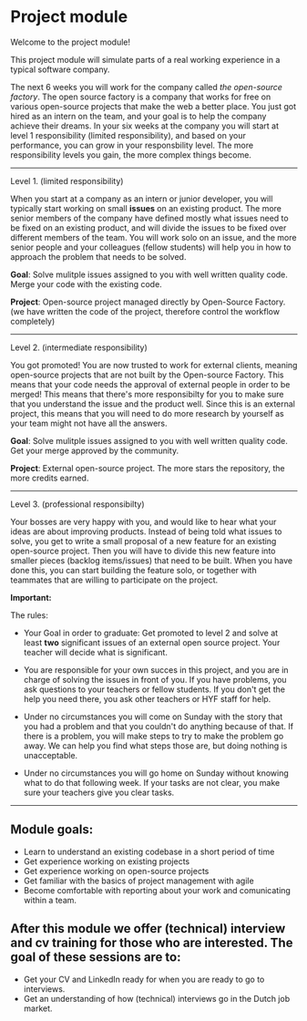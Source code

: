 # Project module

Welcome to the project module! 

This project module will simulate parts of a real working experience in a typical software company. 

The next 6 weeks you will work for the company called *the open-source factory*. The open source factory is a company that works for free on various open-source projects that make the web a better place. You just got hired as an intern on the team, and your goal is to help the company achieve their dreams. In your six weeks at the company you will start at level 1 responsibility (limited responsibility), and based on your performance, you can grow in your responsbility level. The more responsibility levels you gain, the more complex things become. 

***

Level 1. (limited responsibility)

When you start at a company as an intern or junior developer, you will typically start working on small **issues** on an existing product. The more senior members of the company have defined mostly what issues need to be fixed on an existing product, and will divide the issues to be fixed over different members of the team. You will work solo on an issue, and the more senior people and your colleagues (fellow students) will help you in how to approach the problem that needs to be solved. 

**Goal**: Solve mulitple issues assigned to you with well written quality code. Merge your code with the existing code. 

**Project**: Open-source project managed directly by Open-Source Factory. (we have written the code of the project, therefore control the workflow completely)

***

Level 2. (intermediate responsibility) 

You got promoted! You are now trusted to work for external clients, meaning open-source projects that are not built by the Open-source Factory. This means that your code needs the approval of external people in order to be merged! This means that there's more responsibilty for you to make sure that you understand the issue and the product well. Since this is an external project, this means that you will need to do more research by yourself as your team might not have all the answers. 

**Goal**: Solve mulitple issues assigned to you with well written quality code. Get your merge approved by the community. 

**Project**: External open-source project. The more stars the repository, the more credits earned. 

***

Level 3. (professional responsibilty)

Your bosses are very happy with you, and would like to hear what your ideas are about improving products. Instead of being told what issues to solve, you get to write a small proposal of a new feature for an existing open-source project. Then you will have to divide this new feature into smaller pieces (backlog items/issues) that need to be built. When you have done this, you can start building the feature solo, or together with teammates that are willing to participate on the project. 

**Important:**

The rules:

* Your Goal in order to graduate: Get promoted to level 2 and solve at least **two** significant issues of an external open source project. Your teacher will decide what is significant.

* You are responsible for your own succes in this project, and you are in charge of solving the issues in front of you. If you have problems, you ask questions to your teachers or fellow students. If you don't get the help you need there, you ask other teachers or HYF staff for help. 

* Under no circumstances you will come on Sunday with the story that you had a problem and that you couldn't do anything because of that. If there is a problem, you will make steps to try to make the problem go away. We can help you find what steps those are, but doing nothing is unacceptable. 

* Under no circumstances you will go home on Sunday without knowing what to do that following week. If your tasks are not clear, you make sure your teachers give you clear tasks. 


***

## Module goals:
- Learn to understand an existing codebase in a short period of time
- Get experience working on existing projects 
- Get experience working on open-source projects
- Get familiar with the basics of project management with agile
- Become comfortable with reporting about your work and comunicating within a team.

## After this module we offer (technical) interview and cv training for those who are interested. The goal of these sessions are to:
- Get your CV and LinkedIn ready for when you are ready to go to interviews.
- Get an understanding of how (technical) interviews go in the Dutch job market.

